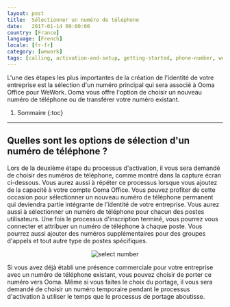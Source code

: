 ```yaml
---
layout: post
title:  Sélectionner un numéro de téléphone
date:   2017-01-14 09:00:00
country: [France]
language: [French]
locale: [fr-fr]
category: [wework]
tags: [calling, activation-and-setup, getting-started, phone-number, wework]
---
```


L'une des étapes les plus importantes de la création de l'identité de votre entreprise est la sélection d'un numéro principal qui sera associé à Ooma Office pour WeWork. Ooma vous offre l'option de choisir un nouveau numéro de téléphone ou de transférer votre numéro existant.

1. Sommaire
{:toc}
* * *

## Quelles sont les options de sélection d'un numéro de téléphone ?

Lors de la deuxième étape du processus d'activation, il vous sera demandé de choisir des numéros de téléphone, comme montré dans la capture écran ci-dessous. Vous aurez aussi à répéter ce processus lorsque vous ajoutez de la capacité à votre compte Ooma Office. Vous pouvez profiter de cette occasion pour sélectionner un nouveau numéro de téléphone permanent qui deviendra partie intégrante de l'identité de votre entreprise. Vous aurez aussi à sélectionner un numéro de téléphone pour chacun des postes utilisateurs. Une fois le processus d'inscription terminé, vous pourrez vous connecter et attribuer un numéro de téléphone à chaque poste. Vous pourrez aussi ajouter des numéros supplémentaires pour des groupes d'appels et tout autre type de postes spécifiques.

<p align="center"><img alt="select number" src="{{ site.baseurl }}/assets/images/ooma_office_wework/select_phone_number_wework_1.png" /></p> 

Si vous avez déjà établi une présence commerciale pour votre entreprise avec un numéro de téléphone existant, vous pouvez choisir de porter ce numéro vers Ooma. Même si vous faites le choix du portage, il vous sera demandé de choisir un numéro temporaire pendant le processus d'activation à utiliser le temps que le processus de portage aboutisse.
